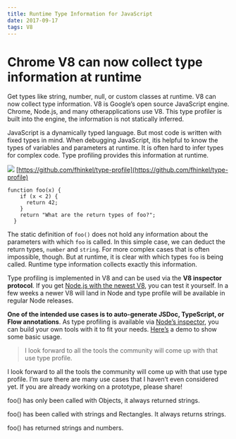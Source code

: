 ```yaml
---
title: Runtime Type Information for JavaScript
date: 2017-09-17
tags: V8
---
```

# Chrome V8 can now collect type information at runtime

Get types like string, number, null, or custom classes at runtime. V8 can now collect type information. V8 is Google’s open source JavaScript engine. Chrome, Node.js, and many otherapplications use V8. This type profiler is built into the engine, the information is not statically inferred.

JavaScript is a dynamically typed language. But most code is written with fixed types in mind. When debugging JavaScript, itis helpful to know the types of variables and parameters at runtime. It is often hard to infer types for complex code. Type profiling provides this information at runtime.

![](https://cdn-images-1.medium.com/max/2000/1*CLdktAPyagGXXZQYUS5UtA.png) <span class="figcaption_hack">[https://github.com/fhinkel/type-profile](https://github.com/fhinkel/type-profile)</span>

    function foo(x) {
        if (x < 2) {
          return 42;
        }
        return "What are the return types of foo?";
      }

The static definition of `foo()` does not hold any information about the parameters with which `foo` is called. In this simple case, we can deduct the return types, `number` and `string`. For more complex cases that is often impossible, though. But at runtime, it is clear with which types `foo` is being called. Runtime type information collects exactly this information.

Type profiling is implemented in V8 and can be used via the **V8 inspector protocol**. If you get [Node.js with the newest V8](https://github.com/v8/node), you can test it yourself. In a few weeks a newer V8 will land in Node and type profile will be available in regular Node releases.

**One of the intended use cases is to auto-generate JSDoc, TypeScript, or Flow annotations**. As type profiling is available via [Node’s inspector](https://nodejs.org/api/inspector.html), you can build your own tools with it to fit your needs. [Here’s](https://github.com/fhinkel/type-profile) a demo to show some basic usage.

> I look forward to all the tools the community will come up with that use type profile.

I look forward to all the tools the community will come up with that use type profile. I’m sure there are many use cases that I haven’t even considered yet.  If you are already working on a prototype, please share!
  
<span class="figcaption_hack">foo() has only been called with Objects, it always returned strings.</span>

<span class="figcaption_hack">foo() has been called with strings and Rectangles. It always returns strings.</span>

<span class="figcaption_hack">foo() has returned strings and numbers.</span>
